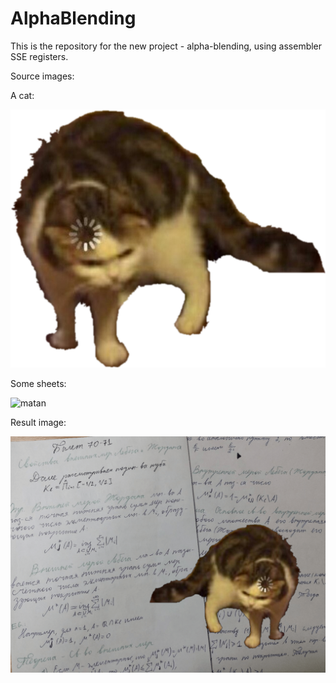 # AlphaBlending
This is the repository for the new project - alpha-blending, using assembler SSE registers.

Source images:

A cat:

![cat](https://github.com/kostya2709/AlphaBlending/blob/master/image/cat_load.bmp)

Some sheets:

![matan](https://github.com/kostya2709/AlphaBlending/blob/master/image/matan.bmp)

Result image:

![result](https://github.com/kostya2709/AlphaBlending/blob/master/image/result_0.bmp)
